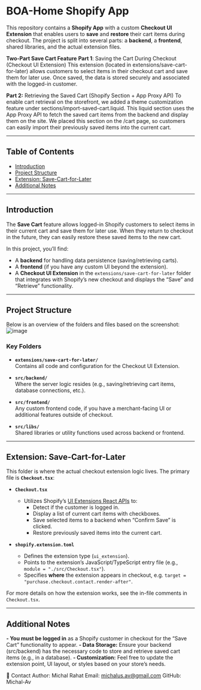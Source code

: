 # BOA-Home Shopify App

This repository contains a **Shopify App** with a custom **Checkout UI Extension** that enables users to **save** and **restore** their cart items during checkout. The project is split into several parts: a **backend**, a **frontend**, shared libraries, and the actual extension files.

**Two-Part Save Cart Feature**
**Part 1**: Saving the Cart During Checkout (Checkout UI Extension)
This extension (located in extensions/save-cart-for-later) allows customers to select items in their checkout cart and save them for later use. Once saved, the data is stored securely and associated with the logged-in customer.

**Part 2:** Retrieving the Saved Cart (Shopify Section + App Proxy API)
To enable cart retrieval on the storefront, we added a theme customization feature under sections/import-saved-cart.liquid. This liquid section uses the App Proxy API to fetch the saved cart items from the backend and display them on the site. We placed this section on 
the /cart page, so customers can easily import their previously saved items into the current cart.

---

## Table of Contents

- [Introduction](#introduction)
- [Project Structure](#project-structure)
- [Extension: Save-Cart-for-Later](#extension-save-cart-for-later)
- [Additional Notes](#additional-notes)

---

## Introduction

The **Save Cart** feature allows logged-in Shopify customers to select items in their current cart and save them for later use. When they return to checkout in the future, they can easily restore these saved items to the new cart.

In this project, you’ll find:

- A **backend** for handling data persistence (saving/retrieving carts).  
- A **frontend** (if you have any custom UI beyond the extension).  
- A **Checkout UI Extension** in the `extensions/save-cart-for-later` folder that integrates with Shopify’s new checkout and displays the “Save” and “Retrieve” functionality.

---

## Project Structure

Below is an overview of the folders and files based on the screenshot:
![image](https://github.com/user-attachments/assets/f8b0a917-6f22-4426-8b77-e531b2576f97)



### Key Folders

- **`extensions/save-cart-for-later/`**  
  Contains all code and configuration for the Checkout UI Extension.

- **`src/backend/`**  
  Where the server logic resides (e.g., saving/retrieving cart items, database connections, etc.).

- **`src/frontend/`**  
  Any custom frontend code, if you have a merchant-facing UI or additional features outside of checkout.

- **`src/libs/`**  
  Shared libraries or utility functions used across backend or frontend.

---

## Extension: Save-Cart-for-Later

This folder is where the actual checkout extension logic lives. The primary file is **`Checkout.tsx`**:

- **`Checkout.tsx`**  
  - Utilizes Shopify’s [UI Extensions React APIs](https://shopify.dev/docs/api/checkout-ui-extensions) to:
    - Detect if the customer is logged in.
    - Display a list of current cart items with checkboxes.
    - Save selected items to a backend when “Confirm Save” is clicked.
    - Restore previously saved items into the current cart.

- **`shopify.extension.toml`**  
  - Defines the extension type (`ui_extension`).
  - Points to the extension’s JavaScript/TypeScript entry file (e.g., `module = "./src/Checkout.tsx"`).
  - Specifies **where** the extension appears in checkout, e.g. `target = "purchase.checkout.contact.render-after"`.

For more details on how the extension works, see the in-file comments in `Checkout.tsx`.

---

## Additional Notes
  **- You must be logged in**  as a Shopify customer in checkout for the “Save Cart” functionality to appear.
  **- Data Storage:** Ensure your backend (src/backend) has the necessary code to store and retrieve saved cart items (e.g., in a database).
  **- Customization:** Feel free to update the extension point, UI layout, or styles based on your store’s needs.

💬 Contact
Author: Michal Rahat
Email: michalus.av@gmail.com
GitHub: Michal-Av
